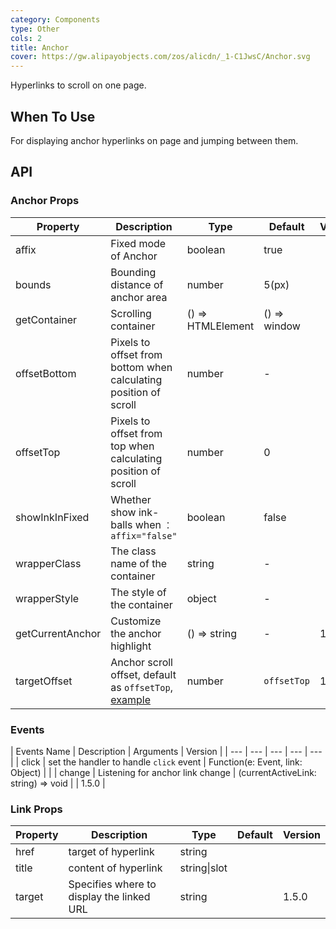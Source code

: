 ```yaml
---
category: Components
type: Other
cols: 2
title: Anchor
cover: https://gw.alipayobjects.com/zos/alicdn/_1-C1JwsC/Anchor.svg
---
```


Hyperlinks to scroll on one page.

## When To Use

For displaying anchor hyperlinks on page and jumping between them.

## API

### Anchor Props

| Property | Description | Type | Default | Version |
| --- | --- | --- | --- | --- |
| affix | Fixed mode of Anchor | boolean | true |  |
| bounds | Bounding distance of anchor area | number | 5(px) |  |
| getContainer | Scrolling container | () => HTMLElement | () => window |  |
| offsetBottom | Pixels to offset from bottom when calculating position of scroll | number | - |  |
| offsetTop | Pixels to offset from top when calculating position of scroll | number | 0 |  |
| showInkInFixed | Whether show ink-balls when `：affix="false"` | boolean | false |  |
| wrapperClass | The class name of the container | string | - |  |
| wrapperStyle | The style of the container | object | - |  |
| getCurrentAnchor | Customize the anchor highlight | () => string | - | 1.5.0 |
| targetOffset | Anchor scroll offset, default as `offsetTop`, [example](#components-anchor-demo-targetOffset) | number | `offsetTop` | 1.5.0 |

### Events

| Events Name | Description | Arguments | Version |
| --- | --- | --- | --- | --- |
| click | set the handler to handle `click` event | Function(e: Event, link: Object) |  |
| change | Listening for anchor link change | (currentActiveLink: string) => void |  | 1.5.0 |

### Link Props

| Property | Description                               | Type         | Default | Version |
| -------- | ----------------------------------------- | ------------ | ------- | ------- |
| href     | target of hyperlink                       | string       |         |         |
| title    | content of hyperlink                      | string\|slot |         |         |
| target   | Specifies where to display the linked URL | string       |         | 1.5.0   |
